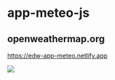 # app-meteo-js

## openweathermap.org

https://edw-app-meteo.netlify.app

<img src="https://res.cloudinary.com/dbu3ntrbw/image/upload/v1655383428/app-meteo-js_tfcsqm.png"/>
